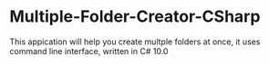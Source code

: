 # Multiple-Folder-Creator-CSharp
This appication will help you create multple folders at once, it uses command line interface, written in C# 10.0
